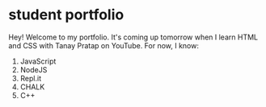 # student portfolio
Hey! Welcome to my portfolio.
 It's coming up tomorrow when I learn HTML and CSS with Tanay Pratap on YouTube.
 For now, I know:
 1. JavaScript
 1. NodeJS
 1. Repl.it
 1. CHALK
 1. C++